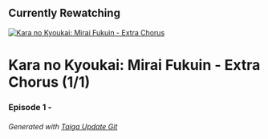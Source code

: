 ﻿
## Currently Rewatching

[![Kara no Kyoukai: Mirai Fukuin - Extra Chorus](https://s4.anilist.co/file/anilistcdn/media/anime/cover/medium/20697.jpg)](https://anilist.co/anime/20697)

# Kara no Kyoukai: Mirai Fukuin - Extra Chorus (1/1)

### Episode 1 - 

###### *Generated with [Taiga Update Git](https://github.com/nike4613/taiga-update-git)*